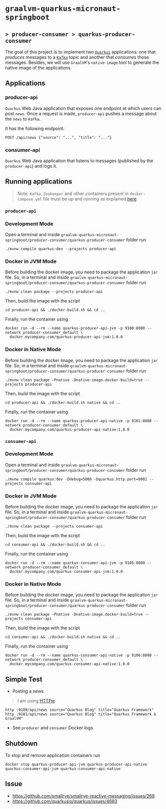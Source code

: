 # `graalvm-quarkus-micronaut-springboot`
## `> producer-consumer > quarkus-producer-consumer`

The goal of this project is to implement two [`Quarkus`](https://quarkus.io/) applications: one that _produces_
messages to a [`Kafka`](https://kafka.apache.org/) topic and another that _consumes_ those messages. Besides, we will
use `GraalVM`'s `native-image` tool to generate the native image of the applications.

## Applications

### producer-api

`Quarkus` Web Java application that exposes one endpoint at which users can post `news`. Once a request is made,
`producer-api` pushes a message about the `news` to `Kafka`.

It has the following endpoint:
```
POST /api/news {"source": "...", "title": "..."}
```

### consumer-api

`Quarkus` Web Java application that listens to messages (published by the `producer-api`) and logs it.

## Running applications

> Note: `Kafka`, `Zookeeper` and other containers present in `docker-compose.yml` file must be up and running as
> explained [here](https://github.com/ivangfr/graalvm-quarkus-micronaut-springboot/tree/master/producer-consumer#start-environment)

### `producer-api`

### Development Mode

Open a terminal and inside `graalvm-quarkus-micronaut-springboot/producer-consumer/quarkus-producer-consumer` folder run
```
./mvnw compile quarkus:dev --projects producer-api
```

### Docker in JVM Mode

Before building the docker image, you need to package the application `jar` file. So, in a terminal and inside
`graalvm-quarkus-micronaut-springboot/producer-consumer/quarkus-producer-consumer` folder run
```
./mvnw clean package --projects producer-api
```

Then, build the image with the script
```
cd producer-api && ./docker-build.sh && cd ..
```

Finally, run the container using
```
docker run -d --rm --name quarkus-producer-api-jvm -p 9100:8080 --network producer-consumer_default \
  docker.mycompany.com/quarkus-producer-api-jvm:1.0.0
```

### Docker in Native Mode

Before building the docker image, you need to package the application `jar` file. So, in a terminal and inside
`graalvm-quarkus-micronaut-springboot/producer-consumer/quarkus-producer-consumer` folder run
```
./mvnw clean package -Pnative -Dnative-image.docker-build=true --projects producer-api
```

Then, build the image with the script
```
cd producer-api && ./docker-build.sh native && cd .. 
```

Finally, run the container using
```
docker run -d --rm --name quarkus-producer-api-native -p 9101:8080 --network producer-consumer_default \
  docker.mycompany.com/quarkus-producer-api-native:1.0.0
```

### `consumer-api`

### Development Mode

Open a terminal and inside `graalvm-quarkus-micronaut-springboot/producer-consumer/quarkus-producer-consumer` folder run
```
./mvnw compile quarkus:dev -Ddebug=5006 -Dquarkus.http.port=8081 --projects consumer-api
```

### Docker in JVM Mode

Before building the docker image, you need to package the application `jar` file. So, in a terminal and inside
`graalvm-quarkus-micronaut-springboot/producer-consumer/quarkus-producer-consumer` folder run
```
./mvnw clean package --projects consumer-api
```

Then, build the image with the script
```
cd consumer-api && ./docker-build.sh && cd ..
```

Finally, run the container using
```
docker run -d --rm --name quarkus-consumer-api-jvm -p 9105:8080 --network producer-consumer_default \
  docker.mycompany.com/quarkus-consumer-api-jvm:1.0.0
```

### Docker in Native Mode

Before building the docker image, you need to package the application `jar` file. So, in a terminal and inside
`graalvm-quarkus-micronaut-springboot/producer-consumer/quarkus-producer-consumer` folder run
```
./mvnw clean package -Pnative -Dnative-image.docker-build=true --projects consumer-api
```

Then, build the image with the script
```
cd consumer-api && ./docker-build.sh native && cd ..
```

Finally, run the container using
```
docker run -d --rm --name quarkus-consumer-api-native -p 9106:8080 --network producer-consumer_default \
  docker.mycompany.com/quarkus-consumer-api-native:1.0.0
```

## Simple Test

- Posting a news
> I am using [HTTPie](https://httpie.org/) 
```
http :9100/api/news source="Quarkus Blog" title="Quarkus Framework"
http :9101/api/news source="Quarkus Blog" title="Quarkus Framework & GraalVM"
```

- See `producer` and `consumer` Docker logs

## Shutdown

To stop and remove application containers run
```
docker stop quarkus-producer-api-jvm quarkus-producer-api-native quarkus-consumer-api-jvm quarkus-consumer-api-native
```

## Issue

- https://github.com/smallrye/smallrye-reactive-messaging/issues/268
- https://github.com/quarkusio/quarkus/issues/4683
